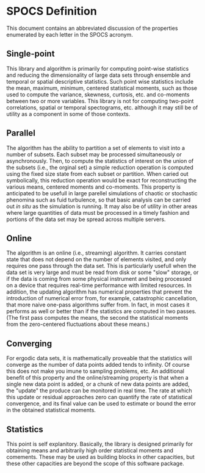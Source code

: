 # SPOCS Definition

This document contains an abbreviated discussion of the properties
enumerated by each letter in the SPOCS acronym.

## Single-point

This library and algorithm is primarily for computing point-wise
statistics and reducing the dimensionality of large data sets through
ensemble and temporal or spatial descriptive statistics. Such point
wise statistics include the mean, maximum, minimum, centered
statistical moments, such as those used to compute the variance,
skewness, curtosis, etc. and co-moments between two or more
variables. This library is not for computing two-point correlations,
spatial or temporal spectograms, etc. although it may still be of
utility as a component in some of those contexts.

## Parallel

The algorithm has the ability to partition a set of elements to visit
into a number of subsets. Each subset may be processed simultaneously
or asynchronously. Then, to compute the statistics of interest on the
union of the subsets (i.e., the orginal set) a simple reduction
operation is computed using the fixed size state from each subset or
partition. When caried out symbolically, this reduction operation
would be exact for reconstructing the various means, centered moments
and co-moments. This property is anticipated to be usefull in large
parellel simulations of chaotic or stochastic phenomina such as fuid
turbulence, so that basic analysis can be carried out _in situ_ as the
simulation is running. It may also be of utility in other areas where
large quantities of data must be processed in a timely fashion and
portions of the data set may be spread across multiple servers.

## Online

The algorithm is an online (i.e., streaming) algorithm. It carries
constant state that does not depend on the number of elements visited,
and only requires one pass through the data set. This is particularly
usefull when the data set is very large and must be read from disk or
some "slow" storage, or if the data is coming from some physical
instrument and being processed on a device that requires real-time
performance with limited resources. In addition, the updating
algorithm has numerical properties that prevent the introduction of
numerical error from, for example, catastrophic cancellation, that
more naive one-pass algorithms suffer from. In fact, in most cases it
performs as well or better than if the statistics are computed in two
passes. (The first pass computes the means, the second the statistical
moments from the zero-centered fluctuations about these means.)

## Converging

For ergodic data sets, it is mathematically proveable that the
statistics will converge as the number of data points added tends to
infinity. Of course this does not make you imune to sampling problems,
etc. An additional benefit of this property and the online/streaming
property is that when a single new data point is added, or a chunk of
new data points are added, the "update" the produce can be monitored
in real time. The rate at which this update or residual approaches
zero can quantify the rate of statistical convergence, and its final
value can be used to estimate or bound the error in the obtained
statistical moments.

## Statistics

This point is self explanitory. Basically, the library is designed
primarily for obtaining means and arbitrarily high order statistical
moments and comements. These may be used as building blocks in other
capacities, but these other capacities are beyond the scope of this
software package.
